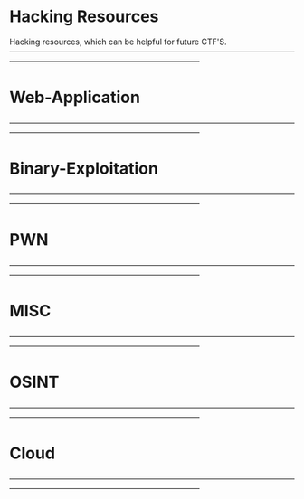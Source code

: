# Hacking Resources

Hacking resources, which can be helpful for future CTF'S.
————————————————————————————————————————————————————————————
# Web-Application
————————————————————————————————————————————————————————————
# Binary-Exploitation
————————————————————————————————————————————————————————————
# PWN
————————————————————————————————————————————————————————————
# MISC
————————————————————————————————————————————————————————————
# OSINT
————————————————————————————————————————————————————————————
# Cloud
————————————————————————————————————————————————————————————
